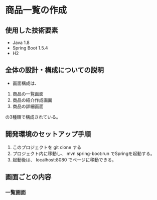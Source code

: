 # 商品一覧の作成

## 使用した技術要素
 - Java 1.8
 - Spring Boot 1.5.4
 - H2
 
## 全体の設計・構成についての説明

- 画面構成は、
1. 商品の一覧画面
2. 商品の紹介作成画面
3. 商品の詳細画面 <br>

の3種類で構成されている。

## 開発環境のセットアップ手順
1. このプロジェクトを git clone する
2. プロジェクト内に移動し、 mvn spring-boot:run でSpringを起動する。
3. 起動後は、 localhost:8080 でページに移動できる。

## 画面ごとの内容

### 一覧画面
